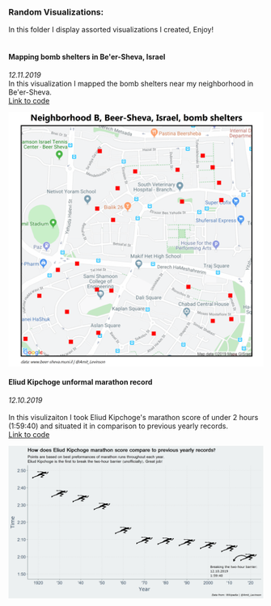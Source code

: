 ### Random Visualizations:

In this folder I display assorted visualizations I created, Enjoy!  
</br>


#### **Mapping bomb shelters in Be'er-Sheva, Israel**  
*12.11.2019*
</br>
In this visualization I mapped the bomb shelters near my neighborhood in Be'er-Sheva.  
[Link to code](https://github.com/AmitLevinson/Projects/blob/master/beer_sheva_municipality/mapping_bomb_shelters/shelters_b.R)

<img src="beer_sheva_municipality/mapping_bomb_shelters/shelters_b_eng.png" width = "600">

#### **Eliud Kipchoge unformal marathon record**
*12.10.2019*  
</br>
In this visulizaiton I took Eliud Kipchoge's marathon score of under 2 hours (1:59:40) and situated it in comparison to previous yearly records.  
[Link to code](https://github.com/AmitLevinson/Random_Visualizations/blob/master/Marathon_Records/marathon_runs.R)
</br>

<img src="Marathon_Records/marathon_runs.png" width="600">

